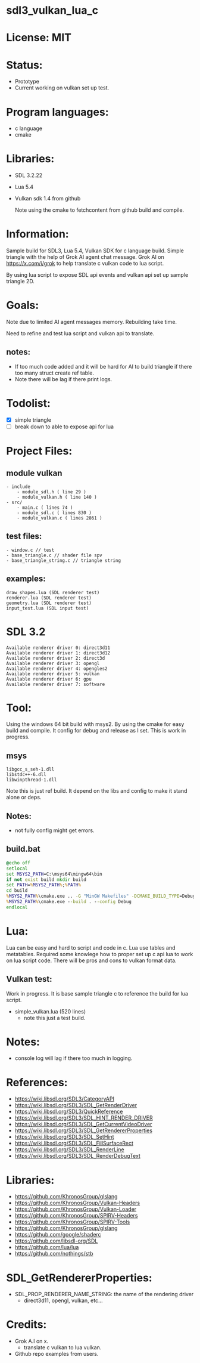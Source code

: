 # sdl3_vulkan_lua_c

# License: MIT

# Status:
- Prototype
- Current working on vulkan set up test.

# Program languages:
- c language
- cmake

# Libraries:
- SDL 3.2.22
- Lua 5.4
- Vulkan sdk 1.4 from github

  Note using the cmake to fetchcontent from github build and compile.

# Information:

  Sample build for SDL3, Lua 5.4, Vulkan SDK for c language build. Simple triangle with the help of Grok AI agent chat message. Grok AI on https://x.com/i/grok to help translate c vulkan code to lua script.
  
  By using lua script to expose SDL api events and vulkan api set up sample triangle 2D.

# Goals:

  Note due to limited AI agent messages memory. Rebuilding take time.

  Need to refine and test lua script and vulkan api to translate.

## notes:
- If too much code added and it will be hard for AI to build triangle if there too many struct create ref table.
- Note there will be lag if there print logs.

# Todolist:
- [x] simple triangle
- [ ] break down to able to expose api for lua

# Project Files:
## module vulkan
```
- include
    - module_sdl.h ( line 29 )
    - module_vulkan.h ( line 140 )
- src/
    - main.c ( lines 74 )
    - module_sdl.c ( lines 830 )
    - module_vulkan.c ( lines 2861 )
```
## test files:
```
- window.c // test
- base_triangle.c // shader file spv
- base_triangle_string.c // triangle string
```
## examples:
```
draw_shapes.lua (SDL renderer test)
renderer.lua (SDL renderer test)
geometry.lua (SDL renderer test)
input_test.lua (SDL input test)
```


# SDL 3.2

```
Available renderer driver 0: direct3d11
Available renderer driver 1: direct3d12
Available renderer driver 2: direct3d
Available renderer driver 3: opengl
Available renderer driver 4: opengles2
Available renderer driver 5: vulkan
Available renderer driver 6: gpu
Available renderer driver 7: software
```

# Tool:

  Using the windows 64 bit build with msys2. By using the cmake for easy build and compile. It config for debug and release as I set. This is work in progress.

## msys
```
libgcc_s_seh-1.dll
libstdc++-6.dll
libwinpthread-1.dll
```
  Note this is just ref build. It depend on the libs and config to make it stand alone or deps.

## Notes:
- not fully config might get errors.

## build.bat
```bat
@echo off
setlocal
set MSYS2_PATH=C:\msys64\mingw64\bin
if not exist build mkdir build
set PATH=%MSYS2_PATH%;%PATH%
cd build
%MSYS2_PATH%\cmake.exe .. -G "MinGW Makefiles" -DCMAKE_BUILD_TYPE=Debug -DCMAKE_C_COMPILER=%MSYS2_PATH%\gcc.exe -DCMAKE_CXX_COMPILER=%MSYS2_PATH%\g++.exe
%MSYS2_PATH%\cmake.exe --build . --config Debug
endlocal
```

# Lua:
  Lua can be easy and hard to script and code in c. Lua use tables and metatables. Required some knowlege how to proper set up c api lua to work on lua script code. There will be pros and cons to vulkan format data.

## Vulkan test:
  Work in progress. It is base sample triangle c to reference the build for lua script.

- simple_vulkan.lua (520 lines)
    - note this just a test build.

# Notes:
- console log will lag if there too much in logging.

# References:
- https://wiki.libsdl.org/SDL3/CategoryAPI
- https://wiki.libsdl.org/SDL3/SDL_GetRenderDriver
- https://wiki.libsdl.org/SDL3/QuickReference
- https://wiki.libsdl.org/SDL3/SDL_HINT_RENDER_DRIVER
- https://wiki.libsdl.org/SDL3/SDL_GetCurrentVideoDriver
- https://wiki.libsdl.org/SDL3/SDL_GetRendererProperties
- https://wiki.libsdl.org/SDL3/SDL_SetHint
- https://wiki.libsdl.org/SDL3/SDL_FillSurfaceRect
- https://wiki.libsdl.org/SDL3/SDL_RenderLine
- https://wiki.libsdl.org/SDL3/SDL_RenderDebugText

# Libraries:
- https://github.com/KhronosGroup/glslang
- https://github.com/KhronosGroup/Vulkan-Headers
- https://github.com/KhronosGroup/Vulkan-Loader
- https://github.com/KhronosGroup/SPIRV-Headers
- https://github.com/KhronosGroup/SPIRV-Tools
- https://github.com/KhronosGroup/glslang
- https://github.com/google/shaderc
- https://github.com/libsdl-org/SDL
- https://github.com/lua/lua
- https://github.com/nothings/stb

# SDL_GetRendererProperties:
- SDL_PROP_RENDERER_NAME_STRING: the name of the rendering driver
  - direct3d11, opengl, vulkan, etc...

# Credits:
- Grok A.I on x.
    - translate c vulkan to lua vulkan.
- Github repo examples from users.